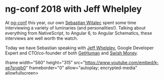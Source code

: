 # ng-conf 2018 with Jeff Whelpley

At [ng-conf](https://www.ng-conf.org/) this year, our own [Sebastian Witalec](https://twitter.com/sebawita) spent some time interviewing a variety of luminaries (and personalities!). Talking about everything from NativeScript, to Angular 6, to Angular Schematics, these interviews are well worth the watch.

Today we have Sebastian speaking with [Jeff Whelpley](https://twitter.com/jeffwhelpley), Google Developer Expert and CTO/co-founder of both [GetHuman](https://gethuman.com/) and [Swish Money](https://swish.com/).

iframe width="560" height="315" src="https://www.youtube.com/embed/k-xe7snqjb0" frameborder="0" allow="autoplay; encrypted-media" allowfullscreen></iframe>

